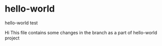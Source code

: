 # hello-world
hello-world test

Hi This file contains some changes in the branch as a part of hello-world project
